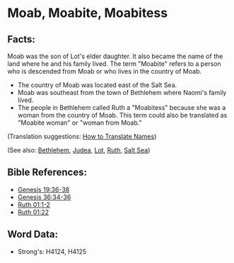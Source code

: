 # Moab, Moabite, Moabitess #

## Facts: ##

Moab was the son of Lot's elder daughter. It also became the name of the land where he and his family lived. The term "Moabite" refers to a person who is descended from Moab or who lives in the country of Moab.

* The country of Moab was located east of the Salt Sea.
* Moab was southeast from the town of Bethlehem where Naomi's family lived.
* The people in Bethlehem called Ruth a "Moabitess" because she was a woman from the country of Moab. This term could also be translated as "Moabite woman" or "woman from Moab."

(Translation suggestions: [How to Translate Names](rc://en/ta/man/translate/translate-names))

(See also: [Bethlehem](../names/bethlehem.md), [Judea](../names/judea.md), [Lot](../names/lot.md), [Ruth](../names/ruth.md), [Salt Sea](../names/saltsea.md))

## Bible References: ##

* [Genesis 19:36-38](rc://en/tn/help/gen/19/36)
* [Genesis 36:34-36](rc://en/tn/help/gen/36/34)
* [Ruth 01:1-2](rc://en/tn/help/rut/01/01)
* [Ruth 01:22](rc://en/tn/help/rut/01/22)

## Word Data: ##

* Strong's: H4124, H4125
